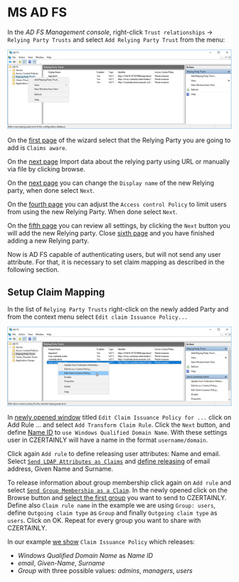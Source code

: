 # MS AD FS

In the *AD FS Management console*, right-click `Trust relationships` -> `Relying Party Trusts` and select `Add Relying Party Trust` from the menu:

![MS AD FS](../../../../docs/assets/MSADFS01.png)

On the [first page](../../../../docs/assets/MSADFS-AddRelyingParty01.png) of the wizard select that the Relying Party you are going to add is `Claims aware`.

On the [next page](../../../../docs/assets/MSADFS-AddRelyingParty02.png) Import data about the relying party using URL or manually via file by clicking browse.

On the [next page](../../../../docs/assets/MSADFS-AddRelyingParty03.png) you can change the `Display name` of the new Relying party, when done select `Next`.

On the [fourth page](../../../../docs/assets/MSADFS-AddRelyingParty04.png) you can adjust the `Access control Policy` to limit users from using the new Relying Party. When done select `Next`.

On the [fifth page](../../../../docs/assets/MSADFS-AddRelyingParty05.png) you can review all settings, by clicking the `Next` button you will add the new Relying party. Close [sixth page](../../../../docs/assets/MSADFS-AddRelyingParty06.png) and you have finished adding a new Relying party.

Now is AD FS capable of authenticating users, but will not send any user attribute. For that, it is necessary to set claim mapping as described in the following section.

## Setup Claim Mapping

In the list of `Relying Party Trusts` right-click on the newly added Party and from the context menu select `Edit claim Issuance Policy...`

![MS AD FS](../../../../docs/assets/MSADFS02.png)

In [newly opened window](../../../../docs/assets/MSADFS-AddClaim1.png) titled `Edit Claim Issuance Policy for ...` click on Add Rule ... and select `Add Transform Claim Rule`. Click the `Next` button, and define [Name ID](../../../../docs/assets/MSADFS-AddClaim2.png) to `use Windows Qualified Domain Name`. With these settings user in CZERTAINLY will have a name in the format `username/domain`.

Click again `Add rule` to define releasing user attributes: Name and email. Select [`Send LDAP Attributes as Claims`](../../../../docs/assets/MSADFS-AddClaim3.png) and [define releasing](../../../../docs/assets/MSADFS-AddClaim4.png) of email address, Given Name and Surname.

To release information about group membership click again on `Add rule` and select [`Send Group Membership as a Claim`](../../../../docs/assets/MSADFS-AddClaim5.png). In the newly opened click on the Browse button and [select the first group](../../../../docs/assets/MSADFS-AddClaim6.png) you want to send to CZERTAINLY. Define also `Claim rule name` in the example we are using `Group: users`, define `Outgoing claim type` as `Group` and finally `Outgoing claim type` as `users`. Click on OK. Repeat for every group you want to share with CZERTAINLY.

In our example [we show](../../../../docs/assets/MSADFS-AddClaim7.png) `Claim Issuance Policy` which releases:
  * *Windows Qualified Domain Name* as *Name ID*
  * *email*, *Given-Name*, *Surname*
  * *Group* with three possible values: *admins*, *managers*, *users*

